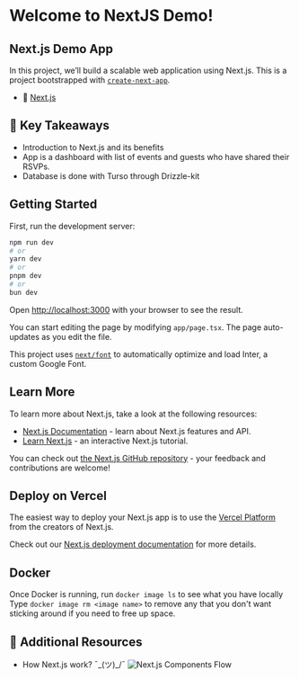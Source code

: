 # Welcome to NextJS Demo!

## Next.js Demo App

In this project, we’ll build a scalable web application using Next.js.
This is a project bootstrapped with [`create-next-app`](https://github.com/vercel/next.js/tree/canary/packages/create-next-app).

- 📖 [Next.js](https://nextjs.org/)

## 🚀 Key Takeaways

- Introduction to Next.js and its benefits
- App is a dashboard with list of events and guests who have shared their RSVPs.
- Database is done with Turso through Drizzle-kit

## Getting Started

First, run the development server:

```bash
npm run dev
# or
yarn dev
# or
pnpm dev
# or
bun dev
```

Open [http://localhost:3000](http://localhost:3000) with your browser to see the result.

You can start editing the page by modifying `app/page.tsx`. The page auto-updates as you edit the file.

This project uses [`next/font`](https://nextjs.org/docs/basic-features/font-optimization) to automatically optimize and load Inter, a custom Google Font.

## Learn More

To learn more about Next.js, take a look at the following resources:

- [Next.js Documentation](https://nextjs.org/docs) - learn about Next.js features and API.
- [Learn Next.js](https://nextjs.org/learn) - an interactive Next.js tutorial.

You can check out [the Next.js GitHub repository](https://github.com/vercel/next.js/) - your feedback and contributions are welcome!

## Deploy on Vercel

The easiest way to deploy your Next.js app is to use the [Vercel Platform](https://vercel.com/new?utm_medium=default-template&filter=next.js&utm_source=create-next-app&utm_campaign=create-next-app-readme) from the creators of Next.js.

Check out our [Next.js deployment documentation](https://nextjs.org/docs/deployment) for more details.

## Docker

Once Docker is running, run `docker image ls` to see what you have locally
Type `docker image rm <image name>` to remove any that you don't want sticking around if you need to free up space.

## 🔗 Additional Resources

- How Next.js work? ¯\_(ツ)\_/¯
  ![Next.js Components Flow](https://github.com/pinkysamantaray/remix-demo/blob/main/public/Next-js-component-flow.webp)
